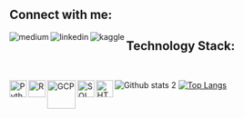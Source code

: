 ## Connect with me:
[<img align="left" alt="medium" src="https://img.shields.io/badge/medium-%2312100E.svg?&style=for-the-badge&logo=medium&logoColor=white" />][blog]
[<img align="left" alt="linkedin" src="https://img.shields.io/badge/linkedin-%2312100E.svg?&style=for-the-badge&logo=linkedin&logoColor=blue" />][linked]
[<img align="left" alt="kaggle" src="https://img.shields.io/badge/kaggle-%2312100E.svg?&style=for-the-badge&logo=kaggle&logoColor=blue" />][kaggle]

[blog]: https://medium.com/@oskay.karagulmez
[linked]: https://www.linkedin.com/in/oskaykaragulmez
[kaggle]: https://www.kaggle.com/oskaykaragulmez

## Technology Stack:

<br/>

[<img align="left" alt="Python" width="30px" src="https://upload.wikimedia.org/wikipedia/commons/thumb/c/c3/Python-logo-notext.svg/1200px-Python-logo-notext.svg.png" />][blog]
[<img align="left" alt="R" width="30px" src="https://upload.wikimedia.org/wikipedia/commons/thumb/1/1b/R_logo.svg/991px-R_logo.svg.png" />][blog]
[<img align="left" alt="GCP" width="50px" src="https://cloud.google.com/_static/cloud/images/social-icon-google-cloud-1200-630.png" />][blog]
[<img align="left" alt="SQL" width="30px" src="https://e7.pngegg.com/pngimages/170/924/png-clipart-microsoft-sql-server-microsoft-azure-sql-database-microsoft-text-logo-thumbnail.png" />][blog]
[<img align="left" alt="HTML" width="30px" src="https://upload.wikimedia.org/wikipedia/commons/thumb/6/61/HTML5_logo_and_wordmark.svg/512px-HTML5_logo_and_wordmark.svg.png" />][blog]
![Github stats 2](https://github-readme-stats.vercel.app/api?username=oskaykaragulmez&show_icons=true&theme=merko)
[![Top Langs](https://github-readme-stats.vercel.app/api/top-langs/?username=oskaykaragulmez)](https://github.com/anuraghazra/github-readme-stats)
